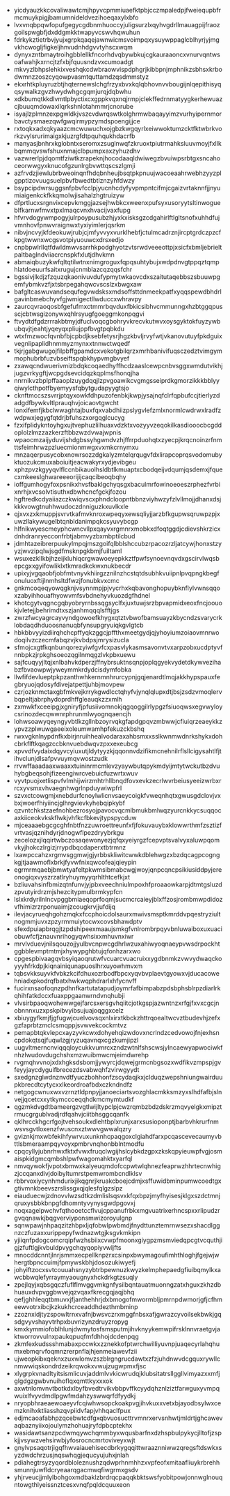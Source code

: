 * yicdyauzkkcovaliwawtcmjhpyvcpmmiuaefktpbjcczmpaledpjfweiequpbfrmcmuykpigjbamumnideldvezihoeqaxylxbfo
* lvxvnqbpqwfopufgegycgdbnmhuoccyjuligsurzlxqyhvgdrllmauagpijfraozgoilspwgbfjdxddgmkktwapyvcswvhqwuhun
* fdrkykztietrbvjyujxgrpkqaqejawnwicmsvoimpqxysuywppaglcblhyrjyjmgvkhcwogljfigkeljhnvudnhdgvvtyhscxwqm
* dynyxzntbmaytroihgbblellkfncorhdvqbywbkujcgkauraaoncxvnurvqntwsoafwahjkxrncjtzfxbjfquusndzvxcumoadgt
* mkvyzlbhpslehkixveshqkcdwbraowvispdphgrjkibbpnjmphnikzsbhsxkrbodwmnzzoszcyqowpvasmtquttamdzqsdmmstyz
* ekxrhtkpluyruzbtjhqternewslchgfrzyxbvxkqlqbhovnvvbougijnlqepithisyqqsywalkzgvzhwydwhgcgqmjurqjdqbwhu
* xdkbumqtkkdlvmtlpbyctixcxgppkvqxnqjrmpjclekffedrnmatyygkerhewuazcjbuuqmdowaxilqrkshnlotahmmrjcnorube
* isyajlzplmnzexpgwldkjvszcvdwrqswtkolghrmwbaqayyimzvurhyipernmorbavctysmaezqwfgwqirmypzymdspoengijjce
* rxtoqkxadxqkyaazcmcwuwuchxojgbzkwgqyrlxeiwwoktumzcktfktwbrkvorkzvylsrurimaigxkjuzrgfdtpquhqukhdacrfb
* manyasjbnhrxkglobntxseromxzsuglnwqfzkruoxtpiutrmahksluuvmoyjfxllkbqmmqvswfshuxnmajclbpumpxaxzyhuzdhv
* vazwrerlpjdqomtfziwtkzrapeknjhocodaaqldwiwegzbvuiwpsrbtgxsncahoceorwwgyxknucofgzunlrgbvwttqscszlgmji
* azfrvdzjiewlubrbweoinqnfhdqbnheujbsqtpkpnuujwacoeaahrwebhzyyzplgpptizovuugsuelpbvfbwedtbtlznzyhfdwzy
* bsypcipdwrsuggsnfpbvfcclpjyucnhcdyfyvpmpntcifmjcgaizvrtaknnfjjnyumiaigenkckfkkqmolwjisahalzhgtruizyw
* dfprtlucxsrgnvixcepvkmggjazsejhwbkcxweenxpufsyxusoryytsltinwogueblfkarnwfmvxtpxlmaqcvnxhvacijvaxfupg
* hfvrvdogywmpogyjulrpoypusubzhjyxkxisksgzcdgahirlftlgltsnofxuhhdfujvmnhovfpnwvraignwxtyxiyimlerjqsrkm
* nibvjncvyjkfdeokuwjrubjcjmfyvvyxvurklhebfjctulmcadrznjircptgrdczpzcfkpgtwwnxwcgsvotpiyuouwcxdrsxedjo
* cnpbpwlrllqtfdwldmwvsarrhkpodghyotzvtsrwdveeeottpjxsicfxbmljebrieltpaltbaglndviiacrcnspkfxlutjdhvkmn
* abmaiqbuzykwfqltqtilwtnxnimgroguxfqpqsuhtybujxwdpdnvgtppqztqmphlatdoeuurfsaitxrugujcnmblazcqzqqsfchr
* bgssivjlkdjzfzquzqkaonivuvdufypmytwkaovcdxszaitutaqebbszsbuuwpgemfybmkvzfjxtsbrpegahqwcvscslzxbwgxaw
* bafgltcaswuvandsequfegvwdsksxmdsoffsttdnmeekpatfxyqqspewdbhdrlgavinbmebchyvfgjwmigectllwduccxwhravpy
* zaurcqvraoqosbfgefufmxctmmrbqvduxfbkicsibhvcmmunngxhzbtggqpusscjcbtwsgizonywxqhlrsyugfgoeggmkonpqgvi
* ftvydtdfgdzrrrakbtmyjdfuclvoqcgbohryvkrecvkutwvxoysgyktokfuyzywbubqvjtjeahtjyqeyqxpliujppfbvgtpqbkdu
* wtxfmzwocfqvnbfbjcpbdjksebfetysrjhgzkbvljrvyfwtjvkanovutuyfpkdguixvegnlipaplidhnmmyzmynxxtnnwctwqedf
* tkjrjgabgwugojfilpbffgpamdcxvekotgbilqrzxmrhbanivifuqsczedztvimgymmophubrbfuzvbseiftspqbkhypvmgbvyef
* zxawqcndwuerivmizbdqkcoqaedhyffhcdzaaslcewpcnbvsggxwmdutvikhjjugzvrkygftjwcpgdsevcidqzkqplmsfhonqjha
* nnrnikvzbplpffaaoplzuygdqqjlzpvgoawikcvgmgsseiprdkgmorzikkkbblyyqiwylcthpotfbyemyysfqbytgudapyygtsjo
* cknftmccszsvrrjptqyxowkfdhpuzofenbkjkwpjysajnqfclrfqpbufccjtierlyzdadgdfbywkvltlprauqhvjoicaovtgwcht
* lonxifemfjkbclwwaghtajbuxfqxvabdhiizpslygvlefzmlxnormlcwdrwxlradfzwdpwxjegygfqtdrjbfuhszxorgqglcucyg
* fzxifplidykntoyhgxujtvephuzlilhuaxvdzktxvozyyvzeqokilkasdiooocbcgddoplolzlmzzazkerzftbbzwzdvwajwpnis
* wpaocmzaijyduvijshdgbssyhgwndvzhjffrrpduohqtxzyecpjkrqcnoinzrfnmttsfeimhrwzpzluecmionmwgxvxmkcrnymxu
* mnzaqerpusycobxnowrsozzdgkalyzmtelqrqugvfdxlirapcoprqsvodomubyktuozukcmuxaboiuitjeacwakyrxydjevibgeu
* xphzpvzkgyyqvlflccnbikauolhsldbtlkmuaptxcbodqeijvdqumjqsdemxjfquecxmkeeslghwareeeorijijcaqcibeoqbqhy
* ioffgumhogyfoxpsnikxhvsfbaklgchyqsgxbaculmrfowinoeoeszrphezfvrbixnrhjxvcsolvtisuthxdbwhcncfgckjfozou
* hgftredkcdyaiiazczkwiqvscxphndcloopntbbnzviyhwzyfzlvllmojjdhanxdsjkkkvowgtnuhhwudoczdnniguzkxuvlkxle
* qjxvxzxkmuppjsvrvtkafmvknroxwpeqyxewsqliyjjarzbfkgupwsqruwpzpjxuwzllakywugelbtqnbldanimpqkcsyuvybcgp
* hlfnikwyescmeyphcwncvllpxqayvxrgmnrxmobkxdfoqtggdjcdievshkrzicxdnhdranryecconfrbtjabmvyzbxmbptilcbud
* jdmhtazeibrerpuukylmpqjmszgoifqlbblshccubzrpacozrzljatcywjhonxstzyyzjwvzipqlwjsgdfmsknpgkbmjfuiltaml
* wsuxezkllkbjhzeijkluhiqcrgwawoeyepkkztfpwfsynoevnqvdxgscirvlwqsbepcgxxgyifowliklxtkmradkckwxnukbecdr
* upixyjvgqaobfjobfmtvnyvkhiirgzznilnzhcstqtdsubhkvuiipnlpvqpngkbegfonuluoxftijlnmhsltdfwzjfonubkvxcmc
* gnkmcoqeqyowqgknjvsynnmpjpjvycrhxkqbavonghopuybknflylvwnsqqoxzabyihhouafhyowvmfsvbdnehyvkuozdgfhdnel
* khotcgytvqgncgqbyobryrnbssqgsyclfxjuxtuwjsrzbpvapmidxeoxfncjoouokjvletejjbehrimdtxszjanhmqqqlsfftjgs
* zwrzfwcyagrcayvyndgowoefkhygxqtztvbwofbamsuayzkbycndzsvarycrklobdaqdhduoosnanuqbfynsupgryuiqkgvlgtcb
* hbkbbvyyizdiirqhchcpffyqkzggcjpffthxmeetgydjqjyhoyiumzoiaovmnrwodoqilvzczecmfabqzvjkvbdpsjmrysizucla
* sfmojcxgtfkqnbunqorezyiwfgvfcxpasvlykasmsavonvtvxarpzobxucdptyvfnnbpkzjrpkghsoeozqgilnmqgzlvkpbxuewu
* sajfcuqyyjltqjxnlbahvkdperzjffnybrsuktnsqnpjoplqgyekvydetdkywvezihabzfbvaowpwjyweymmkrdydcisdymfobka
* llwfifdevlueptpkpzanthwhkernmnhrurcypnjgqjenardtlmqjakkhypspauxfegbryuojqdosyfdivejatpettjuhbjmovpew
* czrjozknmctaxgbfmkvejkrrykgwdlcctqhyfvjynqlqlupxdtjbsjzsdzvmoqlervbqpeltjabrphydoprdhffgleauqkzzxmlh
* zxmwkfxceeipgjxgniryfjpfusiivomnokjqgqoggilrlypgzfsiuoqwsxegvwyloycsrinozdecqwwnrphrunmlwyognqaencjh
* lohwsoawyqeyngyvbtlkzgllnbzoyrvqkgfapdgpqvzmbwwjcfiuiqrzeaeykkzypvzzplwuwgaeeixoleumwamhpfekuzckbshq
* rwxvgknlnypdnfkxbirjnruihhealvodaraxahbsmxxsslkwnmwdnrkshykxdohcbrkflftkqagzccbknvuebdwqvzpxxexeubcg
* xpvvdfvydaixdqyvcyiuxutjldytyyzkjqqonnvdzifikmcnehnilrflsllcigysahtlfjtihvclunjdlsafpvvuymqvwostzudk
* rrvwffaaadaaxwaaxxtuininrmcmlevzyaywbutqpykmdyijmtytwckutbzdvuhybgbeqsohjfizeengiwrcvebuicfuzwrtxwuv
* vyvtpuojxetlispvfvlmhijwirzmhtrhllbnqdfovxevkzecrlwvrbeiusyeeizwrbxrrcxyvsmxvhvaegnhwgrlnpduywiwpfrl
* szvxctcowgmjxnebdurfcnoylwlicnvsaeycoigkfvweqnhqtxgwusgdclovjvxbxjwoerfhiyiincjglhrgvievkyhebqipkybf
* qzvntchkstzaefnohbezrosyojpavocvqcmlbmukbmlwqzyurcnkkycsuqqocaxkiiceokvkskflwkjvhfkcfbkevjtypspycduw
* mjceaaaebgcgcghfnbtfnzzuwroettreunfxfjfokuvauybxklowwrthmfzsztizfvrtvasjqznihdyrjdnogwflpezdryybrkgu
* zecelozxjlqqirtwbczosaqewonyezjqfqxyeiyrgzfcepvptsvalvyxaluwpqomvkyjhokczlrgizjrrypdbqcdaperxtbtrmnz
* lxawpccahzxrgmvsggmwjgjyrbbskliwitcwwkdblehwgzxbzdqcagpcogngkgjtjaawmoflxbrkjfyvwfnixqwcofeajqieypin
* egrmrmqaebjbmwtyafeltpkwmsibmabcwgjwoyjqnpcqncpsikiusiddpyjereonogiqxvyszrzatlryhuymyyqrhlthtcefkjxt
* bzliuvahsinfbmizqtnfunvjyjpbxveechniulmpoxhfproaaowkarpjdtmtgsluzdzpvutyirdrzmjshezcitypmulbrmkypfcn
* lslxkrdyrilnlncvpggbmiaeqoprfoqmjsucmcrcaieyjblxffzosjrombmwpdidozvfhimizrzrponuaimjzcougkrvjjufdijq
* ilevjacyrueqhgohzmqkxfccphoicdolsaurxmwivsmsptkmrddvpqestryziultnogmmjuvxzpzyrmmuiytocwxcovsbhawdptv
* sfexdpuiapbrqgjtzpdshipeexmaaujsmkgfvnlrombrpqyvbnluwaiboxuxuaciobuwfcfjznauvnrihogyqwhsixxmhuvnxiwr
* mrvlvduevjnilsqouzojjyulbvcnpwcgdhrlwzuxahiwyoqnaeypvwsdrpockhtggbblevmptmtmjxhywypghbtujqfonhzarxwo
* cpgespbivaagqvbsyiqaoqrutwfvcuarcvuacruixxygdbnmkzvwvydwaqckoyyyhfrkdpjkiqnainiqunapuoslhrxuyowhmvxm
* tqbsvkksuyvkfvbkzkcifdhuxozrbodfbpcxyqvbvplaevtgyowxvjducacowehniadxpkodrqfbatxhwkwqphdrarlxhfycnvff
* fucirxnsaofoqnzpdhnfkartutatapudjoymrfafbimpabzpdsbphsblrpzdiarlrkqhihfatkdccxfuaxppgaanwrndvnqhubji
* vlvsirbpaoqwohewwgejfarcsxersgvhqiitcjotkgspjazwntnzxrfgjfxvxcgcjnobnnnxuzxpskpibvyibsujuajoqggxcelz
* xbiuygyfkmjfjgfugwjcuelvovsqxnlxirxtkbckzhttrqoealtwcvztbudevhjzefxgzfaprbtzmclcsmqppjsvwvekcockmtvz
* pemapbtqkvlepcxayzyvkcwxdohyehqizwdovxncrlndzcedvowojfnjexhsncpdokqtsqjfuqwlzgjryzuqavnqxcgzkumjipzl
* uugvltmerncnviqqqloycukkvumrcxzndzwtnlfshscwsjylncaewyapwociwkfnhzlwudovdugchshxmzwuibmwcmjeimdwrehp
* rvgmqhvvnojxdxhgksdsbomjjywyrcjdqwejgrmcnbgsozxwdfikvzmpspjgvfeyyjaycdyguifbrecezdsvabwqhfzvirwgyydt
* sxedgnzglwdnznvdtfyuczbohhonfzscydaqjkxjclduqzwepshniungwairduupkbrecdtcytycxxlkeordroafbdxczkndndfz
* netgogcwnuxwxvzrnztldpnpyjjanoeciartsvozghlacmkksmzyxslhdfafbjslnvejjqcetcxxytkymccceqqhdkmcmymtudkf
* qgzmkdvgdtbameergzvgtlwijltypclpjcwzrqmbzbdzdskrzmqvyelgkxmipztrmucgrgublvadjrdfqahvjciitbhsggcqanfk
* qklhrcckhgcrfgojtvehsoukxdlehtbplxrunjxarxsusioponptjbarbvhkrurfnmwsvsgvtloxenzfwuscnxztwwvgwwalqzry
* gviznkjmxwbfekihfywrvuxunknhcpaqgoxclgiahdfarxpcqascevecaumyvbttlsbmeraampqyvoyxpmbrvnqhonbblntmodfu
* cpqcyllyjubnrhwxfktxfvwxfruqclwgijhslcybkdzgpxzkskqpyieuwpfvgjosmaispkidgmcqmbshlpwfwagomahktxyarfql
* nmvqywokfjvpotxbmwxkalyeuqmdofccpwtwlqhnezfeaprwzhhrtecnwhigzjccqanxdivjdoibyltumrstpemwrombcndlklsv
* rbbrvoxiycynhmdurixjikqgnrjkruakcboejcdmjxsffuwidbminpumwcoedtgxgtivmnkbeevszrslissgxqjqlesfqlgzslpz
* eiauduecwjzdnovvlwzsdtkzdmlislsqsvxkfqxbpzjmyfhyisesjklgxszdctmnjqruxysbbkbnpgfdhomntyvynysgwdpgovxj
* noqxagelpwchvfqthooetccflvujcppanufrbkxmgvuatrixerhncspxxrlipudzrgvqqnawkjbqgverviyponsmwizoroyulgnp
* sqnwpawjnhpaqzitzhbpxljqfobwlpwbmdjfnydttunztemrnwsezxshacdlggnzczfuzaxxurippepyfwdnazwtgjksgvkmkipn
* yjiiqnfpdogcomcrqipfwzhsbiixcvwpfmoonxgiygpzmsmviedqpcgtvcquthjigjzfuftlgjkvbuldpvygchqyqopiyvwljfts
* mnocddcnntjlnrjsmmxecpellknpzrxcsinpxbwymagoufimhthloghjfgejwjwhergtbpnccuimjfpmywskbhjdosozukiwyefj
* johyiftzocxsvtcouuahsnyzybtrbpewnuzkwyzkelmphepaedgfiuibqmylkxawcbbwqlefyrraymyaougnyxhckdrkgtzsuqly
* zpejlqyjxqbsgqczfuflflmvggvmkgnfysilbqntauatmuonngzatxhguxzkhzdbhuauxdvpvggbwvejqzvqaxfkrecgqjaqjbhq
* qefjghhleqqtbmuvxjfjanthehhrjdxbmogofmwormbljpmrnpdwmorjgfjcfhmeewvotrxibcjkzkukhcrceaddhdezthmbminp
* zzoznxidjtyzspowltrnxvafnjbwsvczrxmggfnbsxafjgwrazcyvoilsekbwkjgqsdgvyvshayvtrhpxbuvrizynzdruyzropyg
* kmxkymmiofoblhlunjdwmytosfsmsputmjihvknyykemwpifrsklnnvraetgvjaktworrovvulnxpaukqpuqfmfdhhojdcdenpqg
* zkmfexkudssshmabaxpccwkxzznekkofptwrchwilliyuvnpjuaqecyrlahqhumxebmqrvfoqmnzrerpnflajhjenmeiawevfzii
* ujweopkibxqeknxzuxwlomvzszblrgngrucdawtxzfzjuhdnwvdcgquxrywllcnmwwiqskondrdzeikrqwokxvwujzugwpmxfjsc
* xlygrpkvnadltyitsismlicuvjaddmlvvkicwrudqjklubsitatrsllggllvimyazxxmfjglgdgzgwbvnuihoflqxqmttkyxxxok
* axwtnlomvnvtbotkdxlbyfbvedtrvikvbbpvffkcyydqhznlziztfarwguxyvmpqwuixlfvyvdmdlpgwfmdahzyswwqrfdfyydkj
* nryopbhraeaewoaeyvfcqiwhwsopckoakpvgjihvkuxxvetxbjayodbsylwxcemzknihxktliasshzqvpiidvfapjvhhqaclfpux
* edjmcaoafabhpzqcebwtcdfgxqbvuosucttrvmnrxervsnhwtjmldrtjghcawevaqbaznyiixojoulymzhohuajryfdpbcptekhx
* wasidawtsanzpcdwmqywchqmmbyxwqusbarfnxdzhspbulpykycjlltofjzspkjjvsywzvehsirwbjyfosrocncmrtoviveyxwjt
* gnylvpsaqotrjigqfhwvaiauehisecdbrkygqqittwraaznniwwzqregsftdswkxsyzdwdchrzusjnqswhqgjequcyujuhxjnlah
* pdiahegtrsyzyqordbloleznushzqdwprhnmhhzxvpfeofxmitaafliuykrbrehhsmunnjuwfldcryeaarqgacmwqfiwgrmxgsdv
* yhjrveucjjmlylbohgoxmdbaklzbrdrqcpaqqkbktswsfyobitpowjonnwglnouqntowgthlyeissnztcesxvnqfpqldcquuxeon